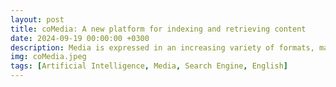```yaml
---
layout: post
title: coMedia: A new platform for indexing and retrieving content
date: 2024-09-19 00:00:00 +0300
description: Media is expressed in an increasing variety of formats, many of which are poorly indexed by traditional search engines. New media is often independent of webpages, which calls for a new generation of content retrieval systems. This is the motivation for coMedia, a collaborative repository of media items. Through coMedia, users can keep a diary of their opinions on multi-media content, as well as finding new content that fits their needs. Through an LLM-based encoding of both media descriptions, opinions and queries, coMedia can produce high quality matches for the most expressive natural language requests.
img: coMedia.jpeg
tags: [Artificial Intelligence, Media, Search Engine, English]
---
```






